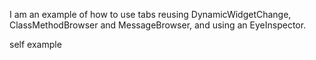 I am an example of how to use tabs reusing DynamicWidgetChange, ClassMethodBrowser and MessageBrowser, and using an EyeInspector.

self example